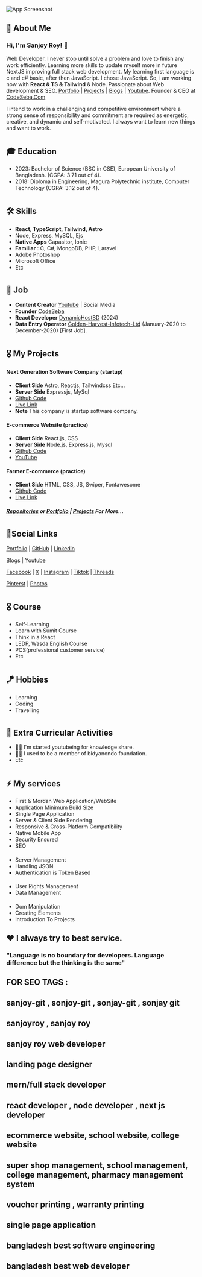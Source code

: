 

![App Screenshot](https://cdn.bsky.app/img/banner/plain/did:plc:5n4jovf3tljd54hfgc7xoifw/bafkreihg5sqm3ivuhrwh3dcupu5oiwi6rp6bxpusqz26ncntj4dayis2wq@jpeg)


## 🚀 About Me

### Hi, I'm Sanjoy Roy! 👋
Web Developer. I never stop until solve a problem and love to finish any work efficiently. Learning more skills to update myself more in future NextJS improving full stack web development. My learning first language is c and c# basic, after then JavaScript. I chose JavaScript. So, i am working now with __React & TS & Tailwind__ & Node. Passionate about Web development & SEO. [Portfolio](https://sprofile.web.app) | [Projects](https://obsius.site/1g5n4h0n2e19202o6d3h) | [Blogs](https://medium.com/@sanjoy-roy) | [Youtube](https://www.youtube.com/@sanjoy-roy). Founder & CEO at [CodeSeba.Com](https://codeseba.com)
 
I intend to work in a challenging and competitive environment where a strong sense of responsibility and commitment are required as energetic, creative, and dynamic and self-motivated. I always want to learn new things and want to work.

#
## 🎓 Education
- 2023: Bachelor of Science (BSC in CSE), European University of Bangladesh. (CGPA: 3.71 out of 4).
- 2018: Diploma in Engineering, Magura Polytechnic institute, Computer Technology (CGPA: 3.12 out of 4).

#
## 🛠 Skills

- __React, TypeScript, Tailwind, Astro__
- Node, Express, MySQL, Ejs
- __Native Apps__ Capasitor, Ionic
- __Familiar__ : C, C#, MongoDB, PHP, Laravel
- Adobe Photoshop
- Microsoft Office
- Etc

#
## 👑 Job
- __Content Creator__ [Youtube](https://www.youtube.com/@sanjoy-roy) | Social Media
- __Founder__ [CodeSeba](https://codeseba.com)
- __React Developer__ [DynamicHostBD](https://dynamichostbd.com) (2024)
- __Data Entry Operator__ [Golden-Harvest-Infotech-Ltd](https://www.goldenharvestbd.com) (January-2020 to December-2020) [First Job].

#
## 🎖️ My Projects

#### __Next Generation Software Company (startup)__
- __Client Side__ Astro, Reactjs, Tailwindcss Etc... 
- __Server Side__ Expressjs, MySql
- [Github Code]()
- [Live Link](https://codeseba.com)
- __Note__ This company is startup software company.


#### __E-commerce Website (practice)__
- __Client Side__ React.js, CSS
- __Server Side__ Node.js, Express.js, Mysql
- [Github Code](https://github.com/sanjoy-git/ecommerce-mern-project)
- [YouTube](https://youtu.be/2TlOB5gCXd4)

#### __Farmer E-commerce (practice)__
- __Client Side__ HTML, CSS, JS, Swiper, Fontawesome
- [Github Code](https://github.com/sanjoy-git/farmer-ecommerce)
- [Live Link](https://sanjoy-git.github.io/farmer-ecommerce)

##### [Repositories](https://github.com/sanjoy-git?tab=repositories) or [Portfolio](https://sprofile.web.app) | [Projects](https://obsius.site/1g5n4h0n2e19202o6d3h) For More...

#
## 🔗Social Links

[Portfolio](https://sprofile.web.app) | [GitHub](https://github.com/sanjoy-git) | [Linkedin](https://www.linkedin.com/in/sanjoy-in)

[Blogs](https://medium.com/@sanjoy-roy) | [Youtube](https://www.youtube.com/@sanjoy-roy)

[Facebook](https://www.facebook.com/sanjoyroy.fb) | 
[X](https://x.com/sanjoy_x) | 
[Instagram](https://www.instagram.com/sanjoy_.roy) | 
[Tiktok](https://www.tiktok.com/@sanjoy_.roy) | 
[Threads](https://www.threads.net/@sanjoy_.roy)

[Pinterst](https://www.pinterest.com/sanjoy_pt) |
[Photos](https://www.pinterest.com/sanjoy_pt/share-photos)

#
## 🎖️ Course
- Self-Learning
- Learn with Sumit Course
- Think in a React
- LEDP, Wasda English Course
- PCS(professional customer service)
- Etc
#
## 🪁 Hobbies
- Learning
- Coding
- Travelling

#  
## 📌 Extra Curricular Activities
- 👯‍♀️ I'm started youtubeing for knowledge share.
- 👯‍♀️ I used to be a member of bidyanondo foundation.
- Etc

#
## ⚡️ My services

- First & Mordan Web Application/WebSite
- Application Minimum Build Size
- Single Page Application
- Server & Client Side Rendering
- Responsive & Cross-Platform Compatibility
- Native Mobile App
- Security Ensured
- SEO

####
- Server Management
- Handling JSON
- Authentication is Token Based
####
- User Rights Management
- Data Management
####
- Dom Manipulation
- Creating Elements
- Introduction To Projects

## ❤ I always try to best service.

### "Language is no boundary for developers. Language difference but the thinking is the same"

##
##

## FOR SEO TAGS :
## sanjoy-git , sonjoy-git , sonjay-git , sonjay git 
## sanjoyroy , sanjoy roy 
## sanjoy roy web developer 
## landing page designer
## mern/full stack developer
## react developer , node developer , next js developer
## ecommerce website, school website, college website
## super shop management, school management, college management, pharmacy management system
## voucher printing , warranty printing
## single page application
## bangladesh best software engineering
## bangladesh best web developer
